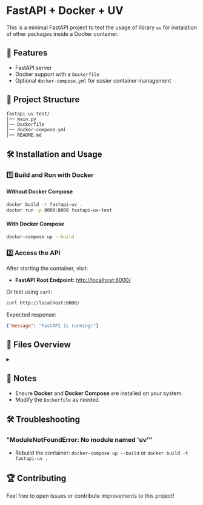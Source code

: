 # FastAPI + Docker + UV

This is a minimal FastAPI project to test the usage of library `uv` for instalation of other packages inside a Docker container.

## 🚀 Features
- FastAPI server
- Docker support with a `Dockerfile`
- Optional `docker-compose.yml` for easier container management

## 📂 Project Structure
```
fastapi-uv-test/
│── main.py
│── Dockerfile
│── docker-compose.yml
│── README.md
```

## 🛠️ Installation and Usage

### 1️⃣ **Build and Run with Docker**
#### **Without Docker Compose**
```bash
docker build -t fastapi-uv .
docker run -p 8000:8000 fastapi-uv-test
```

#### **With Docker Compose**
```bash
docker-compose up --build
```

### 2️⃣ **Access the API**
After starting the container, visit:
- **FastAPI Root Endpoint:** [http://localhost:8000/](http://localhost:8000/)

Or test using `curl`:
```bash
curl http://localhost:8000/
```

Expected response:
```json
{"message": "FastAPI is running!"}
```

## 📜 Files Overview

<details>
<summary>

</summary>

### `main.py`
Minimal FastAPI app that verifies `uv` installation:
```python
from fastapi import FastAPI

app = FastAPI()

@app.get("/")
async def read_root():
    return {"message": "FastAPI is running!"}
```

### `requirements.txt`
Lists dependencies for installation:
```
fastapi
uv
uvicorn
```

### `Dockerfile`
Defines how to build the FastAPI app with `uv` installed:
```dockerfile
FROM python:3.10-slim
WORKDIR /app
RUN pip install uv
COPY . .
RUN uv sync
EXPOSE 8000
CMD ["uvicorn", "main:app", "--host", "0.0.0.0", "--port", "8000"]

```

### `docker-compose.yml` (Optional)

Allows easier management of the container:
```yaml
version: "3.8"
services:
  fastapi-app:
    build: .
    ports:
      - "8000:8000"
```

</details>

## 📌 Notes

- Ensure **Docker** and **Docker Compose** are installed on your system.
- Modify the `Dockerfile` as needed.

## 🛠️ Troubleshooting

### "ModuleNotFoundError: No module named 'uv'"

- Rebuild the container: `docker-compose up --build` or `docker build -t fastapi-uv .`

## 🏆 Contributing
Feel free to open issues or contribute improvements to this project!
